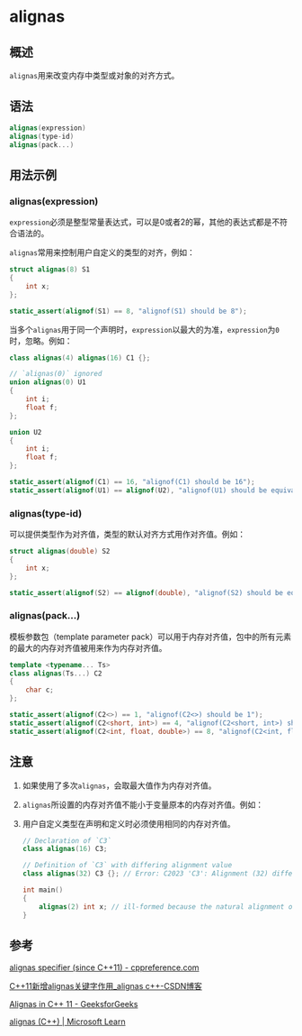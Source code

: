 # alignas

## 概述

`alignas`用来改变内存中类型或对象的对齐方式。

## 语法

```cpp
alignas(expression)
alignas(type-id)
alignas(pack...)
```

## 用法示例

### alignas(expression)

`expression`必须是整型常量表达式，可以是0或者2的幂，其他的表达式都是不符合语法的。

`alignas`常用来控制用户自定义的类型的对齐，例如：

```cpp
struct alignas(8) S1
{
    int x;
};

static_assert(alignof(S1) == 8, "alignof(S1) should be 8");
```

当多个`alignas`用于同一个声明时，`expression`以最大的为准，`expression`为`0`时，忽略。例如：

```cpp
class alignas(4) alignas(16) C1 {};

// `alignas(0)` ignored
union alignas(0) U1
{
    int i;
    float f;
};

union U2
{
    int i;
    float f;
};

static_assert(alignof(C1) == 16, "alignof(C1) should be 16");
static_assert(alignof(U1) == alignof(U2), "alignof(U1) should be equivalent to alignof(U2)");
```

### alignas(type-id)

可以提供类型作为对齐值，类型的默认对齐方式用作对齐值。例如：

```cpp
struct alignas(double) S2
{
    int x;
};

static_assert(alignof(S2) == alignof(double), "alignof(S2) should be equivalent to alignof(double)");
```

### alignas(pack...)

模板参数包（template parameter pack）可以用于内存对齐值，包中的所有元素的最大的内存对齐值被用来作为内存对齐值。

```cpp
template <typename... Ts>
class alignas(Ts...) C2
{
    char c;
};

static_assert(alignof(C2<>) == 1, "alignof(C2<>) should be 1");
static_assert(alignof(C2<short, int>) == 4, "alignof(C2<short, int>) should be 4");
static_assert(alignof(C2<int, float, double>) == 8, "alignof(C2<int, float, double>) should be 8");
```

## 注意

1. 如果使用了多次`alignas`，会取最大值作为内存对齐值。

2. `alignas`所设置的内存对齐值不能小于变量原本的内存对齐值。例如：

3. 用户自定义类型在声明和定义时必须使用相同的内存对齐值。

    ```cpp
    // Declaration of `C3`
    class alignas(16) C3;

    // Definition of `C3` with differing alignment value
    class alignas(32) C3 {}; // Error: C2023 'C3': Alignment (32) different from prior declaration (16)

    int main()
    {
        alignas(2) int x; // ill-formed because the natural alignment of int is 4
    }
    ```

## 参考

[alignas specifier (since C++11) - cppreference.com](https://en.cppreference.com/w/cpp/language/alignas)

[C++11新增alignas关键字作用_alignas c++-CSDN博客](https://blog.csdn.net/buknow/article/details/113879907)

[Alignas in C++ 11 - GeeksforGeeks](https://www.geeksforgeeks.org/alignas-in-cpp-11/)

[alignas (C++) | Microsoft Learn](https://learn.microsoft.com/en-us/cpp/cpp/alignas-specifier?view=msvc-170)